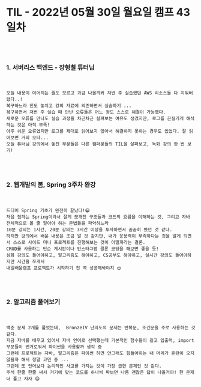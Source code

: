 # TIL - 2022년 05월 30일 월요일 캠프 43일차
<br>
<br>

### 1. 서버리스 백엔드 - 장형철 튜터님
<br>

    오늘 내용이 이어지는 줄도 모르고 과금 나올까봐 저번 주 실습했던 AWS 리소스들 다 지워버렸다..!  
    복구하느라 진도 놓치고 강의 자료에 의존하면서 실습하기 ...  
    복구하면서 저번 주 실습 때 만난 오류들은 어느 정도 스스로 해결이 가능했다.  
    새로운 오류를 만나도 실습 과정을 차근차근 살펴보는 여유도 생겼지만, 로그를 끈질기게 해석하는 것은 아직 부족!  
    아주 쉬운 오류였지만 로그를 제대로 읽어보지 않아서 해결하지 못하는 경우도 있었다. 잘 읽어보면 거의 오타...  
    오늘 튜터님 강의에서 놓친 부분들은 다른 캠퍼분들의 TIL을 살펴보고, 녹화 강의 한 번 보기!  

<br>
<br>

### 2. 웹개발의 봄, Spring 3주차 완강
<br>

    드디어 Spring 기초가 완전히 끝났다!😀  
    처음 접하는 Spring이라서 잘게 쪼개진 구조들과 코드의 흐름을 이해하는 것, 그리고 자바 전체적으로 볼 줄 알아야 하는 문법들을 파악하느라  
    10분 강의는 1시간, 20분 강의는 3시간 이상을 투자하면서 꼼꼼히 봤던 것 같다.  
    하지만 강의에서 배운 내용은 조금 알 것 같지만, 내가 응용력이 부족하다는 것을 알게 되면서 스스로 사이드 미니 프로젝트를 진행해보는 것이 어떨까라는 결론.  
    CRUD를 사용하는 단순 게시판이나 인스타그램 클론 코딩을 해보면 좋을 듯!   
    심화 강의도 들어야하고, 알고리즘도 해야하고, CS공부도 해야하고, 실시간 강의도 들어야하지만 시간을 쪼개서  
    내일배움캠프 프로젝트가 시작하기 전 꼭 성공해봐야지 🌞

<br>
<br>


### 2. 알고리즘 풀어보기
<br>

    백준 문제 2개를 풀었는데,  BronzeIV 난의도의 문제는 반복문, 조건문을 주로 사용하는 것 같다.  
    지금 자바를 배우고 있어서 자바 언어로 선택했는데 기본적인 함수들이 길고 입출력, import 부분들이 번거로워서 파이썬을 사용할까 생각 중  
    그런데 프로젝트는 자바, 알고리즘은 파이썬 하면 안그래도 힘들어하는 내 머리가 혼란이 오지 않을까 해서 정말 고민 중 ...  
    그런데 또 언어보다 논리적인 사고를 가지는 것이 가장 급한 문제인 것 같다.  
    주석 한줄 한줄 써서 거기에 맞는 코드를 하나씩 짜보면 나름 괜찮은 답이 나올거야! 한 문제 더 풀고 자자 😋

<br>
<br>
